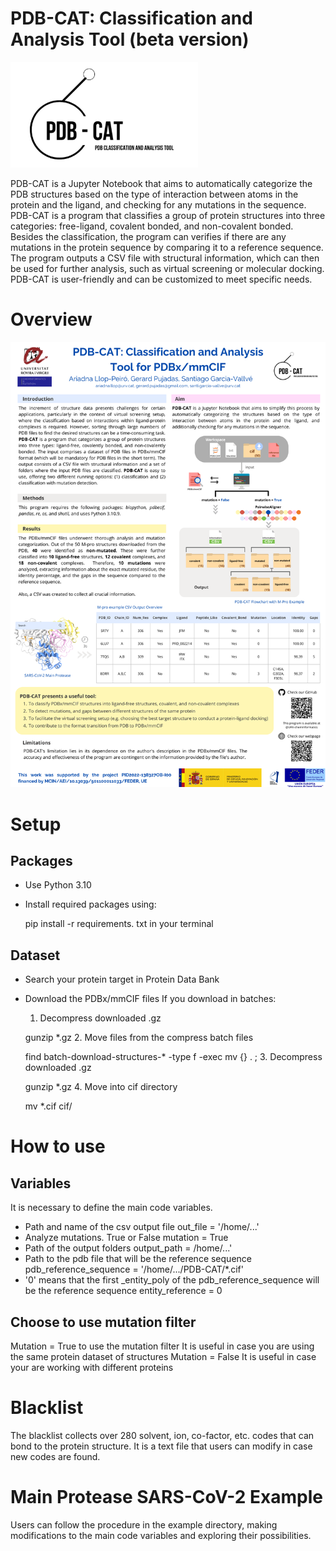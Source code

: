 # PDB-CAT: Classification and Analysis Tool (beta version)
<img src="image_documentation/PDB-CAT.jpg" width="300">

PDB-CAT is a Jupyter Notebook that aims to automatically categorize the PDB structures based on the type of interaction between atoms in the protein and the ligand, and checking for any mutations in the sequence. PDB-CAT is a program that classifies a group of protein structures into three categories: free-ligand, covalent bonded, and non-covalent bonded. Besides the classification, the program can verifies if there are any mutations in the protein sequence by comparing it to a reference sequence. The program outputs a CSV file with structural information, which can then be used for further analysis, such as virtual screening or molecular docking. PDB-CAT is user-friendly and can be customized to meet specific needs.

# Overview

<img src="image_documentation/PDB-CAT_poster.png" width="800">

# Setup
## Packages
- Use Python 3.10
- Install required packages using:

    pip install -r requirements. txt in your terminal

## Dataset
- Search your protein target in Protein Data Bank
- Download the PDBx/mmCIF files 
    If you download in batches:
    1. Decompress downloaded .gz
    
    gunzip *.gz
    2. Move files from the compress batch files
    
    find batch-download-structures-* -type f -exec mv {} . \;
    3. Decompress downloaded .gz

    gunzip *.gz
    4. Move into cif directory
    
    mv *.cif cif/

# How to use
## Variables
It is necessary to define the main code variables.
- Path and name of the csv output file
    out_file = '/home/...'
- Analyze mutations. True or False
    mutation = True
- Path of the output folders
    output_path = /home/...'
- Path to the pdb file that will be the reference sequence
    pdb_reference_sequence = '/home/.../PDB-CAT/*.cif' 
- '0' means that the first _entity_poly of the pdb_reference_sequence will be the reference sequence
    entity_reference = 0 

## Choose to use mutation filter
Mutation = True to use the mutation filter
    It is useful in case you are using the same protein dataset of structures
Mutation = False
    It is useful in case your are working with different proteins

# Blacklist
The blacklist collects over 280 solvent, ion, co-factor, etc. codes that can bond to the protein structure. 
It is a text file that users can modify in case new codes are found.

# Main Protease SARS-CoV-2 Example
Users can follow the procedure in the example directory, making modifications to the main code variables and exploring their possibilities.
